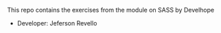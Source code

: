 This repo contains the exercises from the module on SASS
by Develhope


- Developer: Jeferson Revello
